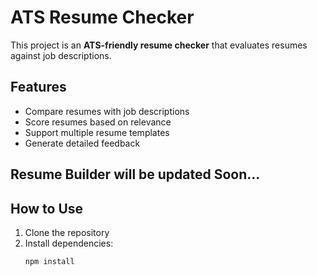 # ATS Resume Checker

This project is an **ATS-friendly resume checker** that evaluates resumes against job descriptions.

## Features
- Compare resumes with job descriptions
- Score resumes based on relevance
- Support multiple resume templates
- Generate detailed feedback

## Resume Builder will be updated Soon...

## How to Use
1. Clone the repository
2. Install dependencies:
   ```bash
   npm install
